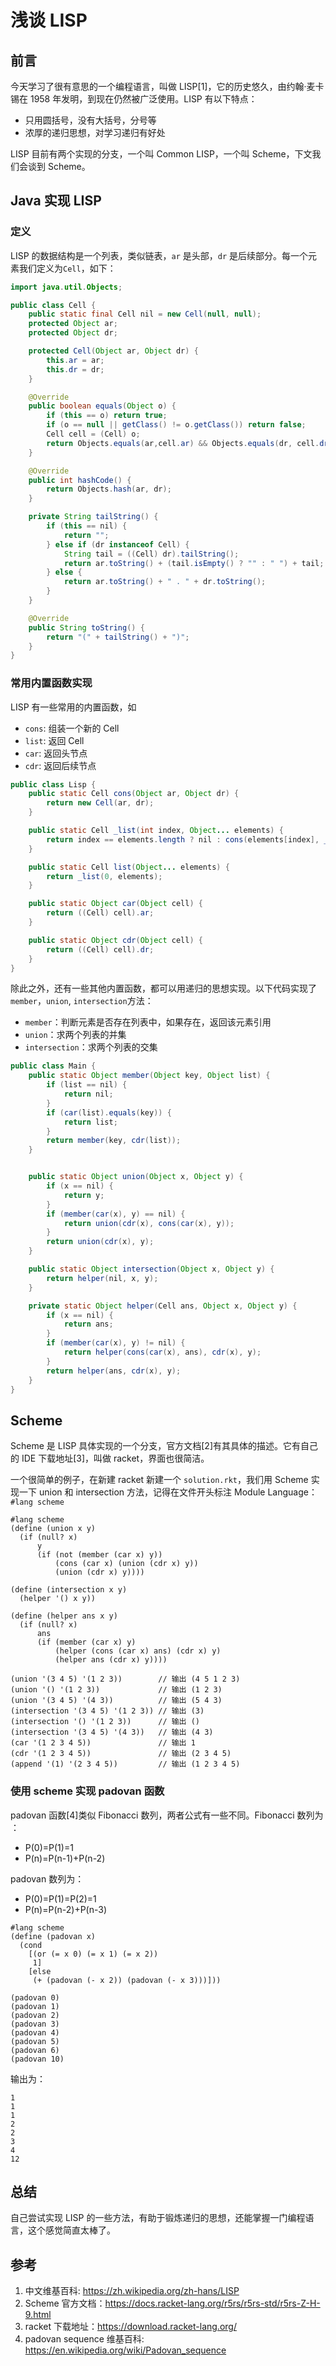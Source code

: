 # 浅谈 LISP

## 前言

今天学习了很有意思的一个编程语言，叫做 LISP[1]，它的历史悠久，由约翰·麦卡锡在 1958 年发明，到现在仍然被广泛使用。LISP 有以下特点：

- 只用圆括号，没有大括号，分号等
- 浓厚的递归思想，对学习递归有好处

LISP 目前有两个实现的分支，一个叫 Common LISP，一个叫 Scheme，下文我们会谈到 Scheme。

## Java 实现 LISP

### 定义

LISP 的数据结构是一个列表，类似链表，`ar` 是头部，`dr` 是后续部分。每一个元素我们定义为`Cell`，如下：

```java
import java.util.Objects;

public class Cell {
    public static final Cell nil = new Cell(null, null);
    protected Object ar;
    protected Object dr;

    protected Cell(Object ar, Object dr) {
        this.ar = ar;
        this.dr = dr;
    }

    @Override
    public boolean equals(Object o) {
        if (this == o) return true;
        if (o == null || getClass() != o.getClass()) return false;
        Cell cell = (Cell) o;
        return Objects.equals(ar,cell.ar) && Objects.equals(dr, cell.dr);
    }

    @Override
    public int hashCode() {
        return Objects.hash(ar, dr);
    }

    private String tailString() {
        if (this == nil) {
            return "";
        } else if (dr instanceof Cell) {
            String tail = ((Cell) dr).tailString();
            return ar.toString() + (tail.isEmpty() ? "" : " ") + tail;
        } else {
            return ar.toString() + " . " + dr.toString();
        }
    }

    @Override
    public String toString() {
        return "(" + tailString() + ")";
    }
}
```

### 常用内置函数实现

LISP 有一些常用的内置函数，如

- `cons`: 组装一个新的 Cell
- `list`: 返回 Cell
- `car`: 返回头节点
- `cdr`: 返回后续节点


```java
public class Lisp {
    public static Cell cons(Object ar, Object dr) {
        return new Cell(ar, dr);
    }

    public static Cell _list(int index, Object... elements) {
        return index == elements.length ? nil : cons(elements[index], _list(index + 1, elements));
    }

    public static Cell list(Object... elements) {
        return _list(0, elements);
    }

    public static Object car(Object cell) {
        return ((Cell) cell).ar;
    }

    public static Object cdr(Object cell) {
        return ((Cell) cell).dr;
    }
}
```

除此之外，还有一些其他内置函数，都可以用递归的思想实现。以下代码实现了 `member`，`union`, `intersection`方法：

- `member`：判断元素是否存在列表中，如果存在，返回该元素引用
- `union`：求两个列表的并集
- `intersection`：求两个列表的交集

```java
public class Main {
    public static Object member(Object key, Object list) {
        if (list == nil) {
            return nil;
        }
        if (car(list).equals(key)) {
            return list;
        }
        return member(key, cdr(list));
    }


    public static Object union(Object x, Object y) {
        if (x == nil) {
            return y;
        }
        if (member(car(x), y) == nil) {
            return union(cdr(x), cons(car(x), y));
        }
        return union(cdr(x), y);
    }

    public static Object intersection(Object x, Object y) {
        return helper(nil, x, y);
    }

    private static Object helper(Cell ans, Object x, Object y) {
        if (x == nil) {
            return ans;
        }
        if (member(car(x), y) != nil) {
            return helper(cons(car(x), ans), cdr(x), y);
        }
        return helper(ans, cdr(x), y);
    }
}
```

## Scheme 

Scheme 是 LISP 具体实现的一个分支，官方文档[2]有其具体的描述。它有自己的 IDE 下载地址[3]，叫做 racket，界面也很简洁。

一个很简单的例子，在新建 racket 新建一个 `solution.rkt`，我们用 Scheme 实现一下 union 和 intersection 方法，记得在文件开头标注 Module Language：`#lang scheme`

```
#lang scheme
(define (union x y)
  (if (null? x)
      y
      (if (not (member (car x) y))
          (cons (car x) (union (cdr x) y))
          (union (cdr x) y))))

(define (intersection x y)
  (helper '() x y))

(define (helper ans x y)
  (if (null? x)
      ans
      (if (member (car x) y)
          (helper (cons (car x) ans) (cdr x) y)
          (helper ans (cdr x) y))))

(union '(3 4 5) '(1 2 3))        // 输出 (4 5 1 2 3)
(union '() '(1 2 3))             // 输出 (1 2 3)
(union '(3 4 5) '(4 3))          // 输出 (5 4 3)
(intersection '(3 4 5) '(1 2 3)) // 输出 (3)
(intersection '() '(1 2 3))      // 输出 ()
(intersection '(3 4 5) '(4 3))   // 输出 (4 3)
(car '(1 2 3 4 5))               // 输出 1
(cdr '(1 2 3 4 5))               // 输出 (2 3 4 5)
(append '(1) '(2 3 4 5))         // 输出 (1 2 3 4 5)
```

### 使用 scheme 实现 padovan 函数

padovan 函数[4]类似 Fibonacci 数列，两者公式有一些不同。Fibonacci 数列为 ：

- P(0)=P(1)=1
- P(n)=P(n-1)+P(n-2)

padovan 数列为：

- P(0)=P(1)=P(2)=1
- P(n)=P(n-2)+P(n-3)

```
#lang scheme
(define (padovan x)  
  (cond  
    [(or (= x 0) (= x 1) (= x 2))  
     1]  
    [else  
     (+ (padovan (- x 2)) (padovan (- x 3)))]))

(padovan 0)
(padovan 1)
(padovan 2)
(padovan 3)
(padovan 4)
(padovan 5)
(padovan 6)
(padovan 10)
```

输出为：

```
1
1
1
2
2
3
4
12
```

## 总结

自己尝试实现 LISP 的一些方法，有助于锻炼递归的思想，还能掌握一门编程语言，这个感觉简直太棒了。

## 参考

1. 中文维基百科: https://zh.wikipedia.org/zh-hans/LISP
2. Scheme 官方文档：https://docs.racket-lang.org/r5rs/r5rs-std/r5rs-Z-H-9.html
3. racket 下载地址：https://download.racket-lang.org/
4. padovan sequence 维基百科: https://en.wikipedia.org/wiki/Padovan_sequence
